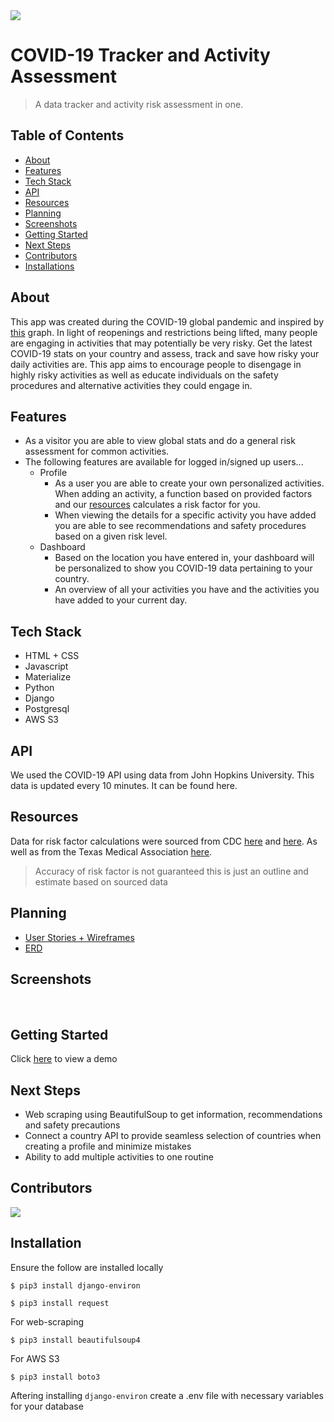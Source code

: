 <img src="https://s3.ca-central-1.amazonaws.com/ehq-production-canada/b070f59b49e4a9161ff1f83fb03bfe8d05afbafd/original/1588346798/COVID-19-Engagement-Banner-1440-x-480-v2020.5-without-Virus.jpg_1ed9937e363c83bfa99cd19634def914?1588346798"/>

# COVID-19 Tracker and Activity Assessment 
> A data tracker and activity risk assessment in one.  

## Table of Contents
- [About](#about)
- [Features](#features)
- [Tech Stack](#tech-stack)
- [API](#api)
- [Resources](#resources)
- [Planning](#planning)
- [Screenshots](#screenshots)
- [Getting Started](#getting-started)
- [Next Steps](#next-steps)
- [Contributors](#contributors)
- [Installations](#installation)

## About
This app was created during the COVID-19 global pandemic and inspired by [this](https://www.texmed.org/TexasMedicineDetail.aspx?id=53977) graph. In light of reopenings and restrictions being lifted, many people are engaging in activities that may potentially be very risky. Get the latest COVID-19 stats on your country and assess, track and save how risky your daily activities are. This app aims to encourage people to disengage in highly risky activities as well as educate individuals on the safety procedures and alternative activities they could engage in. 

## Features
- As a visitor you are able to view global stats and do a general risk assessment for common activities. 
- The following features are available for logged in/signed up users...
    - Profile
        - As a user you are able to create your own personalized activities. When adding an activity, a function based on provided factors and our [resources](#resources) calculates a risk factor for you. 
        - When viewing the details for a specific activity you have added you are able to see recommendations and safety procedures based on a given risk level.
    - Dashboard
        - Based on the location you have entered in, your dashboard will be personalized to show you COVID-19 data pertaining to your country.
        - An overview of all your activities you have and the activities you have added to your current day.

## Tech Stack
- HTML + CSS
- Javascript
- Materialize
- Python
- Django
- Postgresql
- AWS S3

## API
We used the COVID-19 API using data from John Hopkins University. This data is updated every 10 minutes. It can be found here.

## Resources
Data for risk factor calculations were sourced from CDC [here](https://www.cdc.gov/coronavirus/2019-ncov/need-extra-precautions/people-with-medical-conditions.html) and [here](https://www.cdc.gov/coronavirus/2019-ncov/daily-life-coping/going-out.html?CDC_AA_refVal=https%3A%2F%2Fwww.cdc.gov%2Fcoronavirus%2F2019-ncov%2Fdaily-life-coping%2Factivities.html). As well as from the Texas Medical Association [here](https://www.texmed.org/TexasMedicineDetail.aspx?id=53977). 
> Accuracy of risk factor is not guaranteed this is just an outline and estimate based on sourced data

## Planning
- [User Stories + Wireframes](https://trello.com/b/VxQ5wmsr/team-sei)
- [ERD]()

## Screenshots
<img src=""/>
<img src=""/>
<img src=""/>
<img src=""/>
<img src=""/>

## Getting Started 
Click [here]() to view a demo 

## Next Steps
- Web scraping using BeautifulSoup to get information, recommendations and safety precautions 
- Connect a country API to provide seamless selection of countries when creating a profile and minimize mistakes
- Ability to add multiple activities to one routine 

## Contributors
<a href="https://github.com/Rainandray-netizen/Tiff-and-The-Lads/graphs/contributors">
  <img src="https://contributors-img.web.app/image?repo=Rainandray-netizen/Tiff-and-The-Lads" />
</a>

## Installation
Ensure the follow are installed locally
``` 
$ pip3 install django-environ 
```
``` 
$ pip3 install request
```
For web-scraping
``` 
$ pip3 install beautifulsoup4 
```
For AWS S3
``` 
$ pip3 install boto3 
```
Aftering installing ``django-environ`` create a .env file with necessary variables for your database
